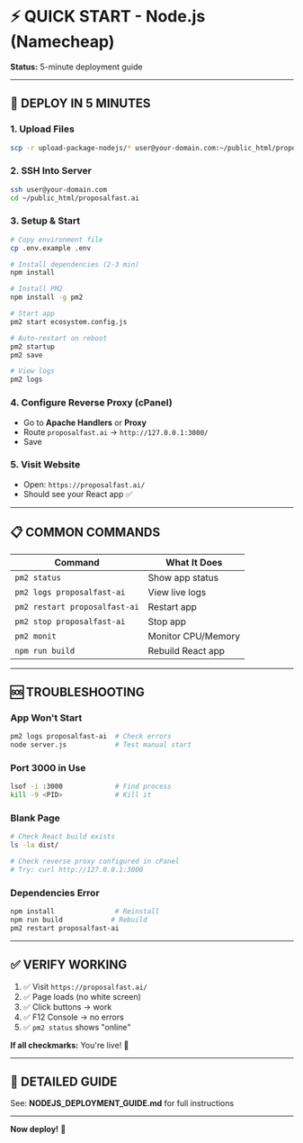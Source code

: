 # ⚡ QUICK START - Node.js (Namecheap)

**Status:** 5-minute deployment guide

---

## 🚀 DEPLOY IN 5 MINUTES

### **1. Upload Files**
```bash
scp -r upload-package-nodejs/* user@your-domain.com:~/public_html/proposalfast.ai/
```

### **2. SSH Into Server**
```bash
ssh user@your-domain.com
cd ~/public_html/proposalfast.ai
```

### **3. Setup & Start**
```bash
# Copy environment file
cp .env.example .env

# Install dependencies (2-3 min)
npm install

# Install PM2
npm install -g pm2

# Start app
pm2 start ecosystem.config.js

# Auto-restart on reboot
pm2 startup
pm2 save

# View logs
pm2 logs
```

### **4. Configure Reverse Proxy (cPanel)**
- Go to **Apache Handlers** or **Proxy**
- Route `proposalfast.ai` → `http://127.0.0.1:3000/`
- Save

### **5. Visit Website**
- Open: `https://proposalfast.ai/`
- Should see your React app ✅

---

## 📋 COMMON COMMANDS

| Command | What It Does |
|---------|--------------|
| `pm2 status` | Show app status |
| `pm2 logs proposalfast-ai` | View live logs |
| `pm2 restart proposalfast-ai` | Restart app |
| `pm2 stop proposalfast-ai` | Stop app |
| `pm2 monit` | Monitor CPU/Memory |
| `npm run build` | Rebuild React app |

---

## 🆘 TROUBLESHOOTING

### **App Won't Start**
```bash
pm2 logs proposalfast-ai  # Check errors
node server.js            # Test manual start
```

### **Port 3000 in Use**
```bash
lsof -i :3000             # Find process
kill -9 <PID>             # Kill it
```

### **Blank Page**
```bash
# Check React build exists
ls -la dist/

# Check reverse proxy configured in cPanel
# Try: curl http://127.0.0.1:3000
```

### **Dependencies Error**
```bash
npm install               # Reinstall
npm run build            # Rebuild
pm2 restart proposalfast-ai
```

---

## ✅ VERIFY WORKING

1. ✅ Visit `https://proposalfast.ai/`
2. ✅ Page loads (no white screen)
3. ✅ Click buttons → work
4. ✅ F12 Console → no errors
5. ✅ `pm2 status` shows "online"

**If all checkmarks:** You're live! 🎉

---

## 📖 DETAILED GUIDE

See: **NODEJS_DEPLOYMENT_GUIDE.md** for full instructions

---

**Now deploy!** 🚀
